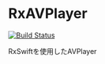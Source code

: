 # RxAVPlayer

[![Build Status](https://app.bitrise.io/app/9df1e8995945cabe/status.svg?token=FjsjmWwmH9tCPESy60IYbw&branch=master)](https://app.bitrise.io/app/9df1e8995945cabe)

RxSwiftを使用したAVPlayer

